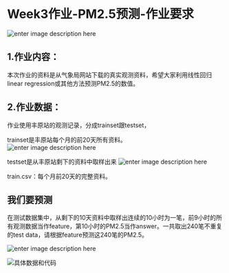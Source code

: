 
# Week3作业-PM2.5预测-作业要求

![enter image description here](https://github.com/dafish-ai/NTU-Machine-learning/blob/master/%E6%9D%8E%E5%AE%8F%E6%AF%85%E6%9C%BA%E5%99%A8%E5%AD%A6%E4%B9%A0-%E4%BD%9C%E4%B8%9A/week3/pic/pm2.5.jpg)  

## 1.作业内容：  
本次作业的资料是从气象局网站下载的真实观测资料，希望大家利用线性回归linear regression或其他方法预测PM2.5的数值。

## 2.作业数据：  
作业使用丰原站的观测记录，分成trainset跟testset，

trainset是丰原站每个月的前20天所有资料。  
![enter image description here](https://github.com/dafish-ai/NTU-Machine-learning/blob/master/%E6%9D%8E%E5%AE%8F%E6%AF%85%E6%9C%BA%E5%99%A8%E5%AD%A6%E4%B9%A0-%E4%BD%9C%E4%B8%9A/week3/pic/train.png) 



testset是从丰原站剩下的资料中取样出来
![enter image description here](https://github.com/dafish-ai/NTU-Machine-learning/blob/master/%E6%9D%8E%E5%AE%8F%E6%AF%85%E6%9C%BA%E5%99%A8%E5%AD%A6%E4%B9%A0-%E4%BD%9C%E4%B8%9A/week3/pic/test.png) 

train.csv：每个月前20天的完整资料。


## 我们要预测

在测试数据集中，从剩下的10天资料中取样出连续的10小时为一笔，前9小时的所有观测数据当作feature，第10小时的PM2.5当作answer。一共取出240笔不重复的test data，请根据feature预测这240笔的PM2.5。

![enter image description here](https://github.com/dafish-ai/NTU-Machine-learning/blob/master/%E6%9D%8E%E5%AE%8F%E6%AF%85%E6%9C%BA%E5%99%A8%E5%AD%A6%E4%B9%A0-%E4%BD%9C%E4%B8%9A/week3/pic/result.png)  


![具体数据和代码](https://github.com/dafish-ai/NTU-Machine-learning/tree/master/%E6%9D%8E%E5%AE%8F%E6%AF%85%E6%9C%BA%E5%99%A8%E5%AD%A6%E4%B9%A0-%E4%BD%9C%E4%B8%9A/week3)


